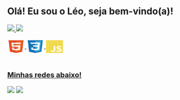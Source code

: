 ## Olá! Eu sou o Léo, seja bem-vindo(a)!

 <div>
   <a href="https://github.com/LeoSilveira74">
    <img height="180em" src="https://github-readme-stats.vercel.app/api/top-langs/?username=LeoSilveira74&layout=compact&langs_count=6&theme=tokyonight"/>
    <img height="180em" src="https://github-readme-stats.vercel.app/api?username=LeoSilveira74&show_icons=true&theme=tokyonight&include_all_commits=true&count_private=true"/>
</div>
    
<div style="display: inline_block"><br>
  <img align="center" alt="HTML" height="30" width="40" src="https://raw.githubusercontent.com/devicons/devicon/master/icons/html5/html5-original.svg">
  <img align="center" alt="CSS" height="30" width="40" src="https://raw.githubusercontent.com/devicons/devicon/master/icons/css3/css3-original.svg">
  <img align="center" alt="Js" height="30" width="40" src="https://raw.githubusercontent.com/devicons/devicon/master/icons/javascript/javascript-plain.svg">
</div>
 
<br>
 
### Minhas redes abaixo!
 
<div> 
  <a href="https://www.instagram.com/leo_silveira74" target="_blank"><img src="https://img.shields.io/badge/-Instagram-%23E4405F?style=for-the-badge&logo=instagram&logoColor=white" target="_blank"></a>
  <a href="https://www.linkedin.com/in/leonardo-silveira-bueno-da-silva-945899302/" target="_blank"><img src="https://img.shields.io/badge/-LinkedIn-%230077B5?style=for-the-badge&logo=linkedin&logoColor=white" target="_blank"></a>
</div>
